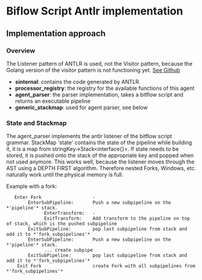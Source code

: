 # Biflow Script Antlr implementation

## Implementation approach

### Overview

The Listener pattern of ANTLR is used, not the Visitor pattern, because the Golang version of the visitor pattern is not
functioning yet. [See Github](https://github.com/antlr/antlr4/pull/1807)
 
- **sinternal**: contains the code generated by ANTLR.
- **processor_registry**: the registry for the available functions of this agent
- **agent_parser**: the parser implementation, takes a bitflow script and returns an executable pipeline
- **generic_stackmap**: used for agent parser, see below

### State and Stackmap

The agent_parser implements the antlr listener of the bitflow script grammar.
StackMap 'state' contains the state of the pipeline while building it, it is a map from stringKey->Stack<interface{}>.
If state needs to be stored, it is pushed onto the stack of the appropriate key and popped when not used anymore.
This works well, because the listener moves through the AST using a DEPTH FIRST algorithm. Therefore nested Forks, Windows, etc. naturally work
until the physical memory is full.

Example with a fork:
```
   Enter Fork					-   
	    EnterSubPipeline:	 	Push a new subpipeline on the *'pipeline'* stack.   
		      EnterTransform:	-   
		      ExitTransform:	Add transform to the pipeline on top of stack, which is the pushed subpipeline   
	    ExitSubPipeline:	 	pop last subpipeline from stack and add it to *'fork_subpipelines'*   
	    EnterSubPipeline:	 	Push a new subpipeline on the *'pipeline'* stack.   
		      ... create subpipe
	    ExitSubPipeline:	 	pop last subpipeline from stack and add it to *'fork_subpipelines'*
    Exit Fork                   create Fork with all subpipelines from *'fork_subpipelines'*
```